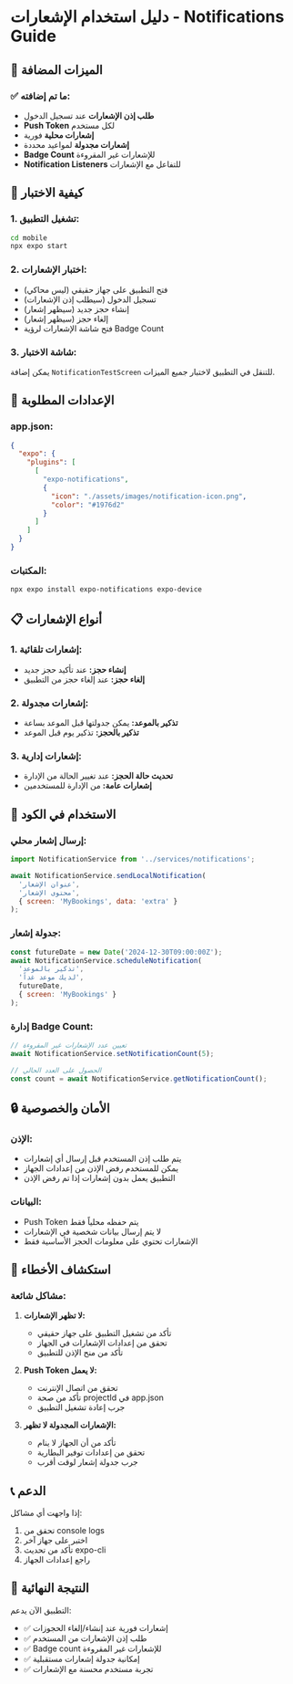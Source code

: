 # دليل استخدام الإشعارات - Notifications Guide

## 🚀 الميزات المضافة

### ✅ ما تم إضافته:
- **طلب إذن الإشعارات** عند تسجيل الدخول
- **Push Token** لكل مستخدم
- **إشعارات محلية** فورية
- **إشعارات مجدولة** لمواعيد محددة
- **Badge Count** للإشعارات غير المقروءة
- **Notification Listeners** للتفاعل مع الإشعارات

## 📱 كيفية الاختبار

### 1. تشغيل التطبيق:
```bash
cd mobile
npx expo start
```

### 2. اختبار الإشعارات:
- فتح التطبيق على جهاز حقيقي (ليس محاكي)
- تسجيل الدخول (سيطلب إذن الإشعارات)
- إنشاء حجز جديد (سيظهر إشعار)
- إلغاء حجز (سيظهر إشعار)
- فتح شاشة الإشعارات لرؤية Badge Count

### 3. شاشة الاختبار:
يمكن إضافة `NotificationTestScreen` للتنقل في التطبيق لاختبار جميع الميزات.

## 🔧 الإعدادات المطلوبة

### app.json:
```json
{
  "expo": {
    "plugins": [
      [
        "expo-notifications",
        {
          "icon": "./assets/images/notification-icon.png",
          "color": "#1976d2"
        }
      ]
    ]
  }
}
```

### المكتبات:
```bash
npx expo install expo-notifications expo-device
```

## 📋 أنواع الإشعارات

### 1. إشعارات تلقائية:
- **إنشاء حجز:** عند تأكيد حجز جديد
- **إلغاء حجز:** عند إلغاء حجز من التطبيق

### 2. إشعارات مجدولة:
- **تذكير بالموعد:** يمكن جدولتها قبل الموعد بساعة
- **تذكير بالحجز:** تذكير يوم قبل الموعد

### 3. إشعارات إدارية:
- **تحديث حالة الحجز:** عند تغيير الحالة من الإدارة
- **إشعارات عامة:** من الإدارة للمستخدمين

## 🎯 الاستخدام في الكود

### إرسال إشعار محلي:
```javascript
import NotificationService from '../services/notifications';

await NotificationService.sendLocalNotification(
  'عنوان الإشعار',
  'محتوى الإشعار',
  { screen: 'MyBookings', data: 'extra' }
);
```

### جدولة إشعار:
```javascript
const futureDate = new Date('2024-12-30T09:00:00Z');
await NotificationService.scheduleNotification(
  'تذكير بالموعد',
  'لديك موعد غداً',
  futureDate,
  { screen: 'MyBookings' }
);
```

### إدارة Badge Count:
```javascript
// تعيين عدد الإشعارات غير المقروءة
await NotificationService.setNotificationCount(5);

// الحصول على العدد الحالي
const count = await NotificationService.getNotificationCount();
```

## 🔒 الأمان والخصوصية

### الإذن:
- يتم طلب إذن المستخدم قبل إرسال أي إشعارات
- يمكن للمستخدم رفض الإذن من إعدادات الجهاز
- التطبيق يعمل بدون إشعارات إذا تم رفض الإذن

### البيانات:
- Push Token يتم حفظه محلياً فقط
- لا يتم إرسال بيانات شخصية في الإشعارات
- الإشعارات تحتوي على معلومات الحجز الأساسية فقط

## 🐛 استكشاف الأخطاء

### مشاكل شائعة:

1. **لا تظهر الإشعارات:**
   - تأكد من تشغيل التطبيق على جهاز حقيقي
   - تحقق من إعدادات الإشعارات في الجهاز
   - تأكد من منح الإذن للتطبيق

2. **Push Token لا يعمل:**
   - تحقق من اتصال الإنترنت
   - تأكد من صحة projectId في app.json
   - جرب إعادة تشغيل التطبيق

3. **الإشعارات المجدولة لا تظهر:**
   - تأكد من أن الجهاز لا ينام
   - تحقق من إعدادات توفير البطارية
   - جرب جدولة إشعار لوقت أقرب

## 📞 الدعم

إذا واجهت أي مشاكل:
1. تحقق من console logs
2. اختبر على جهاز آخر
3. تأكد من تحديث expo-cli
4. راجع إعدادات الجهاز

## 🎉 النتيجة النهائية

التطبيق الآن يدعم:
- ✅ إشعارات فورية عند إنشاء/إلغاء الحجوزات
- ✅ طلب إذن الإشعارات من المستخدم
- ✅ Badge count للإشعارات غير المقروءة
- ✅ إمكانية جدولة إشعارات مستقبلية
- ✅ تجربة مستخدم محسنة مع الإشعارات 